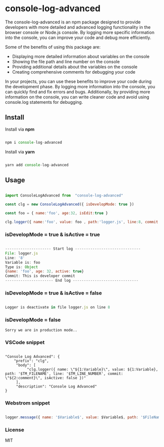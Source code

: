 # console-log-advanced

The console-log-advanced is an npm package designed to provide developers with more detailed and advanced logging functionality in the browser console or Node.js console. By logging more specific information into the console, you can improve your code and debug more efficiently.

Some of the benefits of using this package are:

*   Displaying more detailed information about variables on the console
*   Showing the file path and line number on the console
*   Providing additional details about the variables on the console
*   Creating comprehensive comments for debugging your code

In your projects, you can use these benefits to improve your code during the development phase. By logging more information into the console, you can quickly find and fix errors and bugs. Additionally, by providing more information on the console, you can write cleaner code and avoid using console.log statements for debugging.

## Install

Install via **npm**

```javascript

npm i console-log-advanced

```

Install via **yarn**

```javascript

yarn add console-log-advanced

```

## Usage

```javascript

import ConsoleLogAdvanced from  "console-log-advanced"

const clg = new ConsoleLogAdvanced({ isDevelopMode: true })

const foo = { name:'foo', age:32, isEdit:true }

clg.logger({ name:'foo', value: foo , path:'logger.js', line:8, commit:'This is developer commit' })

```

### isDevelopMode = true & isActive = true

```javascript

--------------------- Start log ------------------------------
File: logger.js
Line: '8'
Variable is: foo
Type is: Object
{name: 'foo', age: 32, active: true}
Commit: This is developer commit
---------------------- End log ------------------------------

```

### isDevelopMode = true & isActive = false

```javascript

Logger is deactivate in file logger.js on line 8
```

### isDevelopMode = false

```plaintext
Sorry we are in production mode..

```

### VSCode snippet

```plaintext

"Console Log Advanced": {
    "prefix": "clg",
     "body": [
          "clg.logger({ name: \"${1:Variable}\", value: ${1:Variable}, path: '$TM_FILENAME', line: '$TM_LINE_NUMBER', commit: \"${2:comment}\", isActive: false })"
     ],
     "description": "Console Log Advanced"
}

```

### Webstrom snippet

```javascript

logger.message({ name: '$Variable$', value: $Variable$, path: '$FileName$', line: '$LineNumber$'})

```

### License

MIT
